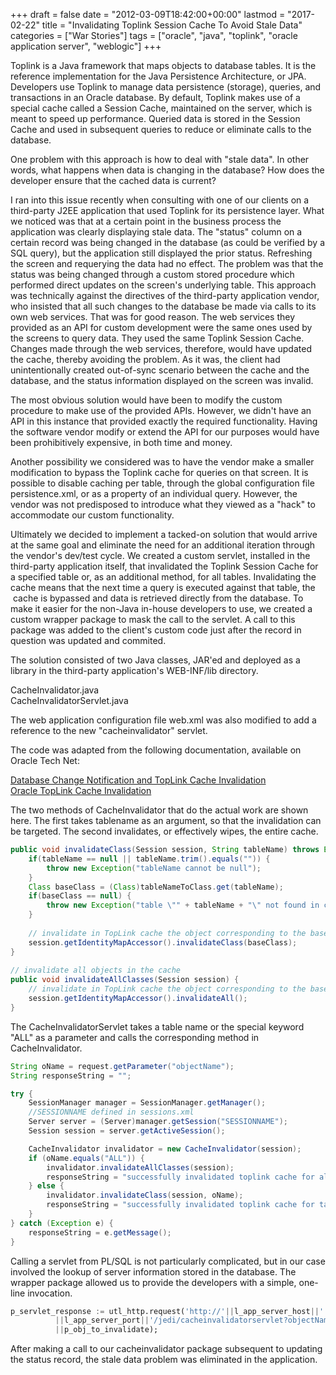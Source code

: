 +++
draft       = false
date        = "2012-03-09T18:42:00+00:00"
lastmod     = "2017-02-22"
title       = "Invalidating Toplink Session Cache To Avoid Stale Data"
categories  = ["War Stories"]
tags        = ["oracle", "java", "toplink", "oracle application server", "weblogic"]
+++

Toplink is a Java framework that maps objects to database tables. It is the reference implementation for the Java Persistence Architecture, or JPA. Developers use Toplink to manage data persistence (storage), queries, and transactions in an Oracle database. By default, Toplink makes use of a special cache called a Session Cache, maintained on the server, which is meant to speed up performance. Queried data is stored in the Session Cache and used in subsequent queries to reduce or eliminate calls to the database.

One problem with this approach is how to deal with "stale data". In other words, what happens when data is changing in the database? How does the developer ensure that the cached data is current?

I ran into this issue recently when consulting with one of our clients on a third-party J2EE application that used Toplink for its persistence layer. What we noticed was that at a certain point in the business process the application was clearly displaying stale data. The "status" column on a certain record was being changed in the database (as could be verified by a SQL query), but the application still displayed the prior status. Refreshing the screen and requerying the data had no effect. The problem was that the status was being changed through a custom stored procedure which performed direct updates on the screen's underlying table. This approach was technically against the directives of the third-party application vendor, who insisted that all such changes to the database be made via calls to its own web services. That was for good reason. The web services they provided as an API for custom development were the same ones used by the screens to query data. They used the same Toplink Session Cache. Changes made through the web services, therefore, would have updated the cache, thereby avoiding the problem. As it was, the client had unintentionally created out-of-sync scenario between the cache and the database, and the status information displayed on the screen was invalid.

The most obvious solution would have been to modify the custom procedure to make use of the provided APIs. However, we didn't have an API in this instance that provided exactly the required functionality. Having the software vendor modify or extend the API for our purposes would have been prohibitively expensive, in both time and money.

Another possibility we considered was to have the vendor make a smaller modification to bypass the Toplink cache for queries on that screen. It is possible to disable caching per table, through the global configuration file persistence.xml, or as a property of an individual query. However, the vendor was not predisposed to introduce what they viewed as a "hack" to accommodate our custom functionality.

Ultimately we decided to implement a tacked-on solution that would arrive at the same goal and eliminate the need for an additional iteration through the vendor's dev/test cycle. We created a custom servlet, installed in the third-party application itself, that invalidated the Toplink Session Cache for a specified table or, as an additional method, for all tables. Invalidating the cache means that the next time a query is executed against that table, the  cache is bypassed and data is retrieved directly from the database. To make it easier for the non-Java in-house developers to use, we created a custom wrapper package to mask the call to the servlet. A call to this package was added to the client's custom code just after the record in question was updated and commited.

The solution consisted of two Java classes, JAR'ed and deployed as a library in the third-party application's WEB-INF/lib directory.

CacheInvalidator.java  
CacheInvalidatorServlet.java

The web application configuration file web.xml was also modified to add a reference to the new "cacheinvalidator" servlet.

The code was adapted from the following documentation, available on Oracle Tech Net:

[Database Change Notification and TopLink Cache Invalidation](http://www.oracle.com/technetwork/middleware/ias/index-097190.html)  
[Oracle TopLink Cache Invalidation](http://www.oracle.com/technetwork/middleware/ias/index-100679.html)

The two methods of CacheInvalidator that do the actual work are shown here. The first takes tablename as an argument, so that the invalidation can be targeted. The second invalidates, or effectively wipes, the entire cache.

```java
public void invalidateClass(Session session, String tableName) throws Exception { 
    if(tableName == null || tableName.trim().equals("")) { 
        throw new Exception("tableName cannot be null"); 
    } 
    Class baseClass = (Class)tableNameToClass.get(tableName); 
    if(baseClass == null) { 
        throw new Exception("table \"" + tableName + "\" not found in cache"); 
    } 
 
    // invalidate in TopLink cache the object corresponding to the baseClass 
    session.getIdentityMapAccessor().invalidateClass(baseClass); 
} 
 
// invalidate all objects in the cache 
public void invalidateAllClasses(Session session) { 
    // invalidate in TopLink cache the object corresponding to the baseClass 
    session.getIdentityMapAccessor().invalidateAll(); 
} 
```

The CacheInvalidatorServlet takes a table name or the special keyword "ALL" as a parameter and calls the corresponding method in CacheInvalidator.

```java
String oName = request.getParameter("objectName"); 
String responseString = ""; 

try { 
    SessionManager manager = SessionManager.getManager(); 
    //SESSIONNAME defined in sessions.xml 
    Server server = (Server)manager.getSession("SESSIONNAME"); 
    Session session = server.getActiveSession(); 

    CacheInvalidator invalidator = new CacheInvalidator(session); 
    if (oName.equals("ALL")) { 
        invalidator.invalidateAllClasses(session); 
        responseString = "successfully invalidated toplink cache for all tables."; 
    } else { 
        invalidator.invalidateClass(session, oName); 
        responseString = "successfully invalidated toplink cache for table: "+oName; 
    } 
} catch (Exception e) { 
    responseString = e.getMessage(); 
} 
```

Calling a servlet from PL/SQL is not particularly complicated, but in our case involved the lookup of server information stored in the database. The wrapper package allowed us to provide the developers with a simple, one-line invocation.

```sql
p_servlet_response := utl_http.request('http://'||l_app_server_host||':'
          ||l_app_server_port||'/jedi/cacheinvalidatorservlet?objectName='
          ||p_obj_to_invalidate);
```

After making a call to our cacheinvalidator package subsequent to updating the status record, the stale data problem was eliminated in the application.

